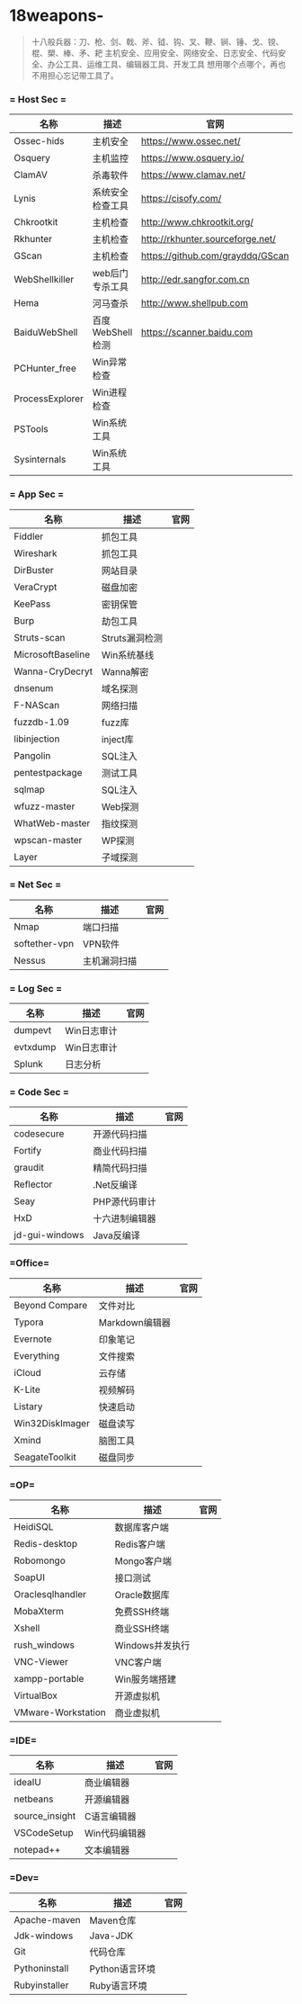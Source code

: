 # 18weapons-

> 十八般兵器：刀、枪、剑、戟、斧、钺、钩、叉、鞭、锏、锤、戈、镋、棍、槊、棒、矛、耙
> 主机安全、应用安全、网络安全、日志安全、代码安全、办公工具、运维工具、编辑器工具、开发工具
> 想用哪个点哪个，再也不用担心忘记带工具了。

### = Host Sec =

|  名称  | 描述  | 官网 |
|  ----  | ----  | ---- |
| Ossec-hids      | 主机安全         | https://www.ossec.net/ |
| Osquery         | 主机监控         | https://www.osquery.io/ |
| ClamAV          | 杀毒软件         | https://www.clamav.net/  |
| Lynis           | 系统安全检查工具 | https://cisofy.com/ |
| Chkrootkit      | 主机检查         | http://www.chkrootkit.org/ |
| Rkhunter        | 主机检查         | http://rkhunter.sourceforge.net/ |
| GScan           | 主机检查         | https://github.com/grayddq/GScan |
| WebShellkiller  | web后门专杀工具  | http://edr.sangfor.com.cn |
| Hema            | 河马查杀         | http://www.shellpub.com |
| BaiduWebShell   | 百度WebShell检测 | https://scanner.baidu.com |
| PCHunter_free   | Win异常检查      | |
| ProcessExplorer | Win进程检查      | |
| PSTools         | Win系统工具      | |
| Sysinternals    | Win系统工具      | |

### = App Sec =

|  名称  | 描述  | 官网 |
|  ----  | ----  | ---- |
| Fiddler         | 抓包工具         | |
| Wireshark       | 抓包工具         | |
| DirBuster       | 网站目录         | |
| VeraCrypt       | 磁盘加密         | |
| KeePass         | 密钥保管         | |
| Burp            | 劫包工具         | |
| Struts-scan     | Struts漏洞检测       | |
| MicrosoftBaseline | Win系统基线    | |
| Wanna-CryDecryt | Wanna解密        | |
| dnsenum         | 域名探测         | |
| F-NAScan        | 网络扫描         | |
| fuzzdb-1.09     | fuzz库           | |
| libinjection    | inject库         | |
| Pangolin        | SQL注入          | |
| pentestpackage  | 测试工具         | |
| sqlmap          | SQL注入          | |
| wfuzz-master    | Web探测          | |
| WhatWeb-master  | 指纹探测         | |
| wpscan-master   | WP探测           | |
| Layer           | 子域探测         | |

### = Net Sec =

|  名称  | 描述  | 官网 |
|  ----  | ----  | ---- |
| Nmap            | 端口扫描         | |
| softether-vpn   | VPN软件          | |
| Nessus          | 主机漏洞扫描     | |

### = Log Sec =

|  名称  | 描述  | 官网 |
|  ----  | ----  | ---- |
| dumpevt         | Win日志审计      | |
| evtxdump        | Win日志审计      | |
| Splunk          | 日志分析         | |

### = Code Sec =

|  名称  | 描述  | 官网 |
|  ----  | ----  | ---- |
| codesecure      | 开源代码扫描     | |
| Fortify         | 商业代码扫描     | |
| graudit         | 精简代码扫描     | |
| Reflector       | .Net反编译       | |
| Seay            | PHP源代码审计    | |
| HxD             | 十六进制编辑器   | |
| jd-gui-windows  | Java反编译       | |

### =Office=

|  名称  | 描述  | 官网 |
|  ----  | ----  | ---- |
| Beyond Compare  | 文件对比 | |
| Typora          | Markdown编辑器 | |
| Evernote        | 印象笔记 | |
| Everything      | 文件搜索 | |
| iCloud          | 云存储  | |
| K-Lite          | 视频解码| |
| Listary         | 快速启动 | |
| Win32DiskImager | 磁盘读写 | |
| Xmind           | 脑图工具 | |
| SeagateToolkit  | 磁盘同步 | |

### =OP=

|  名称  | 描述  | 官网 |
|  ----  | ----  | ---- |
| HeidiSQL | 数据库客户端 | |
| Redis-desktop | Redis客户端 | |
| Robomongo | Mongo客户端 | |
| SoapUI | 接口测试 | |
| Oraclesqlhandler | Oracle数据库 | |
| MobaXterm | 免费SSH终端 | |
| Xshell | 商业SSH终端 | |
| rush_windows | Windows并发执行 | |
| VNC-Viewer | VNC客户端 | |
| xampp-portable | Win服务端搭建 | |
| VirtualBox      | 开源虚拟机 ||
| VMware-Workstation | 商业虚拟机 ||

### =IDE=

|  名称  | 描述  | 官网 |
|  ----  | ----  | ---- |
| ideaIU | 商业编辑器 | |
| netbeans | 开源编辑器 | |
| source_insight | C语言编辑器 | |
| VSCodeSetup | Win代码编辑器 | |
| notepad++ | 文本编辑器 | |

### =Dev=

|  名称  | 描述  | 官网 |
|  ----  | ----  | ---- |
| Apache-maven | Maven仓库 | |
| Jdk-windows | Java-JDK | |
| Git | 代码仓库 | |
| Pythoninstall | Python语言环境 | |
| Rubyinstaller | Ruby语言环境 | |
